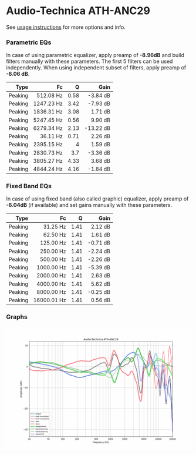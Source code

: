 # Audio-Technica ATH-ANC29
See [usage instructions](https://github.com/jaakkopasanen/AutoEq#usage) for more options and info.

### Parametric EQs
In case of using parametric equalizer, apply preamp of **-8.96dB** and build filters manually
with these parameters. The first 5 filters can be used independently.
When using independent subset of filters, apply preamp of **-6.06 dB**.

| Type    | Fc         |    Q | Gain      |
|--------:|-----------:|-----:|----------:|
| Peaking | 512.08 Hz  | 0.58 | -3.84 dB  |
| Peaking | 1247.23 Hz | 3.42 | -7.93 dB  |
| Peaking | 1836.31 Hz | 3.08 | 1.71 dB   |
| Peaking | 5247.45 Hz | 0.56 | 9.90 dB   |
| Peaking | 6279.34 Hz | 2.13 | -13.22 dB |
| Peaking | 36.11 Hz   | 0.71 | 2.26 dB   |
| Peaking | 2395.15 Hz | 4    | 1.59 dB   |
| Peaking | 2830.73 Hz | 3.7  | -3.36 dB  |
| Peaking | 3805.27 Hz | 4.33 | 3.68 dB   |
| Peaking | 4844.24 Hz | 4.16 | -1.84 dB  |

### Fixed Band EQs
In case of using fixed band (also called graphic) equalizer, apply preamp of **-6.04dB**
(if available) and set gains manually with these parameters.

| Type    | Fc          |    Q | Gain     |
|--------:|------------:|-----:|---------:|
| Peaking | 31.25 Hz    | 1.41 | 2.12 dB  |
| Peaking | 62.50 Hz    | 1.41 | 1.61 dB  |
| Peaking | 125.00 Hz   | 1.41 | -0.71 dB |
| Peaking | 250.00 Hz   | 1.41 | -2.24 dB |
| Peaking | 500.00 Hz   | 1.41 | -2.26 dB |
| Peaking | 1000.00 Hz  | 1.41 | -5.39 dB |
| Peaking | 2000.00 Hz  | 1.41 | 2.63 dB  |
| Peaking | 4000.00 Hz  | 1.41 | 5.62 dB  |
| Peaking | 8000.00 Hz  | 1.41 | -0.25 dB |
| Peaking | 16000.01 Hz | 1.41 | 0.56 dB  |

### Graphs
![](./Audio-Technica%20ATH-ANC29.png)